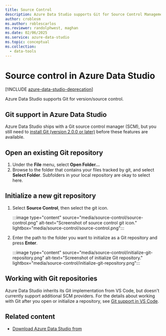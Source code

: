 ```yaml
---
title: Source Control
description: Azure Data Studio supports Git for Source Control Management (SCM). Learn how to open an existing Git repository, and how to initialize a new one.
author: croblesm
ms.author: roblescarlos
ms.reviewer: randolphwest, maghan
ms.date: 02/06/2025
ms.service: azure-data-studio
ms.topic: conceptual
ms.collection:
  - data-tools
---
```


# Source control in Azure Data Studio

[!INCLUDE [azure-data-studio-deprecation](includes/azure-data-studio-deprecation.md)]

Azure Data Studio supports Git for version/source control.

## Git support in Azure Data Studio

Azure Data Studio ships with a Git source control manager (SCM), but you still need to [install Git (version 2.0.0 or later)](https://git-scm.com/download) before these features are available.

## Open an existing Git repository

1. Under the **File** menu, select **Open Folder...**
1. Browse to the folder that contains your files tracked by git, and select **Select Folder**. Subfolders in your local repository are okay to select here.

## Initialize a new git repository

1. Select **Source Control**, then select the git icon.

   :::image type="content" source="media/source-control/source-control.png" alt-text="Screenshot of source control git icon." lightbox="media/source-control/source-control.png":::

1. Enter the path to the folder you want to initialize as a Git repository and press **Enter**.

   :::image type="content" source="media/source-control/initialize-git-repository.png" alt-text="Screenshot of initialize Git repository." lightbox="media/source-control/initialize-git-repository.png":::

## Working with Git repositories

Azure Data Studio inherits its Git implementation from VS Code, but doesn't currently support additional SCM providers. For the details about working with Git after you open or initialize a repository, see [Git support in VS Code](https://code.visualstudio.com/docs/editor/versioncontrol#_git-support).

## Related content

- [Download Azure Data Studio from](download-azure-data-studio.md)
